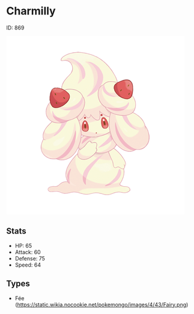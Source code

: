 # Charmilly


ID: 869

![](https://raw.githubusercontent.com/PokeAPI/sprites/master/sprites/pokemon/other/official-artwork/869.png "Charmilly")

## Stats


 - HP: 65
 - Attack: 60
 - Defense: 75
 - Speed: 64

## Types


 - Fée (https://static.wikia.nocookie.net/pokemongo/images/4/43/Fairy.png)
